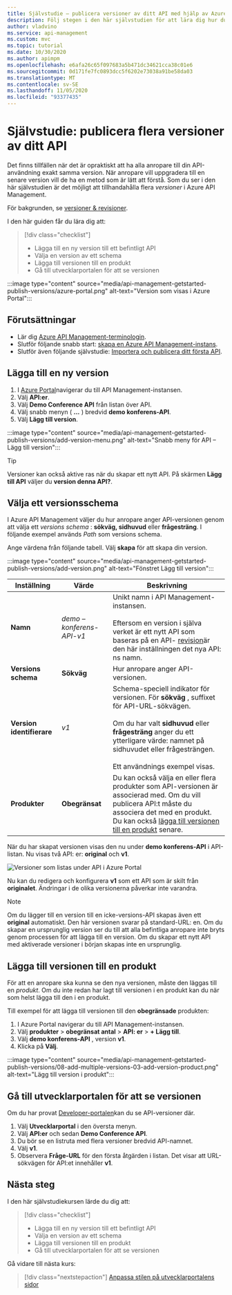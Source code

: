 ```yaml
---
title: Självstudie – publicera versioner av ditt API med hjälp av Azure API Management
description: Följ stegen i den här självstudien för att lära dig hur du publicerar flera API-versioner i API Management.
author: vladvino
ms.service: api-management
ms.custom: mvc
ms.topic: tutorial
ms.date: 10/30/2020
ms.author: apimpm
ms.openlocfilehash: e6afa26c65f097683a5b471dc34621cca38c01e6
ms.sourcegitcommit: 0d171fe7fc0893dcc5f6202e73038a91be58da03
ms.translationtype: MT
ms.contentlocale: sv-SE
ms.lasthandoff: 11/05/2020
ms.locfileid: "93377435"
---
```

# <a name="tutorial-publish-multiple-versions-of-your-api"></a>Självstudie: publicera flera versioner av ditt API 

Det finns tillfällen när det är opraktiskt att ha alla anropare till din API-användning exakt samma version. När anropare vill uppgradera till en senare version vill de ha en metod som är lätt att förstå. Som du ser i den här självstudien är det möjligt att tillhandahålla flera *versioner* i Azure API Management. 

För bakgrunden, se [versioner & revisioner](https://azure.microsoft.com/blog/versions-revisions/).

I den här guiden får du lära dig att:

> [!div class="checklist"]
> * Lägga till en ny version till ett befintligt API
> * Välja en version av ett schema
> * Lägga till versionen till en produkt
> * Gå till utvecklarportalen för att se versionen

:::image type="content" source="media/api-management-getstarted-publish-versions/azure-portal.png" alt-text="Version som visas i Azure Portal":::

## <a name="prerequisites"></a>Förutsättningar

+ Lär dig [Azure API Management-terminologin](api-management-terminology.md).
+ Slutför följande snabb start: [skapa en Azure API Management-instans](get-started-create-service-instance.md).
+ Slutför även följande självstudie: [Importera och publicera ditt första API](import-and-publish.md).

## <a name="add-a-new-version"></a>Lägga till en ny version

1. I [Azure Portal](https://portal.azure.com)navigerar du till API Management-instansen.
1. Välj **API:er**.
1. Välj **Demo Conference API** från listan över API. 
1. Välj snabb menyn ( **...** ) bredvid **demo konferens-API**.
1. Välj **Lägg till version**.

:::image type="content" source="media/api-management-getstarted-publish-versions/add-version-menu.png" alt-text="Snabb meny för API – Lägg till version":::


> [!TIP]
> Versioner kan också aktive ras när du skapar ett nytt API. På skärmen **Lägg till API** väljer du **version denna API?**.

## <a name="choose-a-versioning-scheme"></a>Välja ett versionsschema

I Azure API Management väljer du hur anropare anger API-versionen genom att välja ett *versions schema* : **sökväg, sidhuvud** eller **frågesträng**. I följande exempel används *Path* som versions schema.

Ange värdena från följande tabell. Välj **skapa** för att skapa din version.

:::image type="content" source="media/api-management-getstarted-publish-versions/add-version.png" alt-text="Fönstret Lägg till version":::



|Inställning   |Värde  |Beskrivning  |
|---------|---------|---------|
|**Namn**     |  *demo – konferens-API-v1*       |  Unikt namn i API Management-instansen.<br/><br/>Eftersom en version i själva verket är ett nytt API som baseras på en API- [revision](api-management-get-started-revise-api.md)är den här inställningen det nya API: ns namn.   |
|**Versions schema**     |  **Sökväg**       |  Hur anropare anger API-versionen.     |
|**Version identifierare**     |  *v1*       |  Schema-speciell indikator för versionen. För **sökväg** , suffixet för API-URL-sökvägen. <br/><br/> Om du har valt **sidhuvud** eller **frågesträng** anger du ett ytterligare värde: namnet på sidhuvudet eller frågesträngen.<br/><br/> Ett användnings exempel visas.        |
|**Produkter**     |  **Obegränsat**       |  Du kan också välja en eller flera produkter som API-versionen är associerad med. Om du vill publicera API:t måste du associera det med en produkt. Du kan också [lägga till versionen till en produkt](#add-the-version-to-a-product) senare.      |

När du har skapat versionen visas den nu under **demo konferens-API** i API-listan. Nu visas två API: er: **original** och **v1**.

![Versioner som listas under API i Azure Portal](media/api-management-getstarted-publish-versions/version-list.png)

Nu kan du redigera och konfigurera **v1** som ett API som är skilt från **originalet**. Ändringar i de olika versionerna påverkar inte varandra.

> [!Note]
> Om du lägger till en version till en icke-versions-API skapas även ett **original** automatiskt. Den här versionen svarar på standard-URL: en. Om du skapar en ursprunglig version ser du till att alla befintliga anropare inte bryts genom processen för att lägga till en version. Om du skapar ett nytt API med aktiverade versioner i början skapas inte en ursprunglig.

## <a name="add-the-version-to-a-product"></a>Lägga till versionen till en produkt

För att en anropare ska kunna se den nya versionen, måste den läggas till en *produkt*. Om du inte redan har lagt till versionen i en produkt kan du när som helst lägga till den i en produkt.

Till exempel för att lägga till versionen till den **obegränsade** produkten:
1. I Azure Portal navigerar du till API Management-instansen.
1. Välj **produkter**  >  **obegränsat antal**  >  **API: er**  >  **+ Lägg till**.
1. Välj **demo konferens-API** , version **v1**.
1. Klicka på **Välj**.

:::image type="content" source="media/api-management-getstarted-publish-versions/08-add-multiple-versions-03-add-version-product.png" alt-text="Lägg till version i produkt":::

## <a name="browse-the-developer-portal-to-see-the-version"></a>Gå till utvecklarportalen för att se versionen

Om du har provat [Developer-portalen](api-management-howto-developer-portal-customize.md)kan du se API-versioner där.

1. Välj **Utvecklarportal** i den översta menyn.
2. Välj **API:er** och sedan **Demo Conference API**.
3. Du bör se en listruta med flera versioner bredvid API-namnet.
4. Välj **v1**.
5. Observera **Fråge-URL** för den första åtgärden i listan. Det visar att URL-sökvägen för API:et innehåller **v1**.

## <a name="next-steps"></a>Nästa steg

I den här självstudiekursen lärde du dig att:

> [!div class="checklist"]
> * Lägga till en ny version till ett befintligt API
> * Välja en version av ett schema 
> * Lägga till versionen till en produkt
> * Gå till utvecklarportalen för att se versionen

Gå vidare till nästa kurs:

> [!div class="nextstepaction"]
> [Anpassa stilen på utvecklarportalens sidor](api-management-customize-styles.md)
